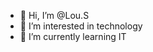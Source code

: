 - 👋 Hi, I’m @Lou.S
- 👀 I’m interested in technology  
- 🌱 I’m currently learning IT

<!---
FarQM8/FarQM8 is a ✨ special ✨ repository because its `README.md` (this file) appears on your GitHub profile.
You can click the Preview link to take a look at your changes.
--->
